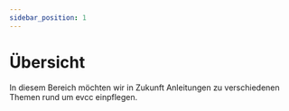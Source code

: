 ```yaml
---
sidebar_position: 1
---
```


# Übersicht

In diesem Bereich möchten wir in Zukunft Anleitungen zu verschiedenen Themen rund um evcc einpflegen.
